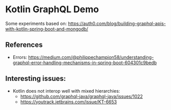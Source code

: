 # Kotlin GraphQL Demo

Some experiments based on: https://auth0.com/blog/building-graphql-apis-with-kotlin-spring-boot-and-mongodb/

## References
- Errors: https://medium.com/@philippechampion58/understanding-graphql-error-handling-mechanisms-in-spring-boot-604301c9bedb

## Interesting issues:
- Kotlin does not interop well with mixed hierarchies: 
    - https://github.com/graphql-java/graphql-java/issues/1022
    - https://youtrack.jetbrains.com/issue/KT-6653
